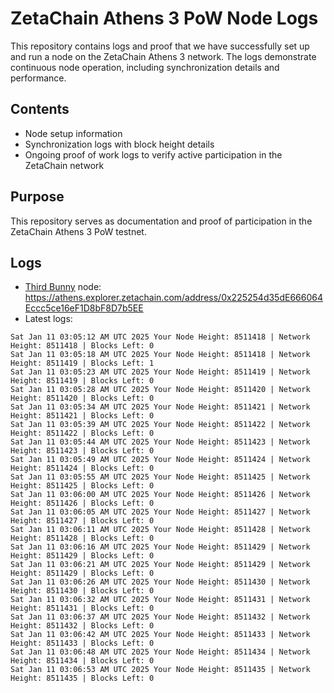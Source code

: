 # ZetaChain Athens 3 PoW Node Logs
This repository contains logs and proof that we have successfully set up and run a node on the ZetaChain Athens 3 network. The logs demonstrate continuous node operation, including synchronization details and performance.

## Contents
- Node setup information
- Synchronization logs with block height details
- Ongoing proof of work logs to verify active participation in the ZetaChain network

## Purpose
This repository serves as documentation and proof of participation in the ZetaChain Athens 3 PoW testnet.

## Logs

- [Third Bunny](https://thirdbunny.xyz/) node: https://athens.explorer.zetachain.com/address/0x225254d35dE666064Eccc5ce16eF1D8bF8D7b5EE
- Latest logs:
```
Sat Jan 11 03:05:12 AM UTC 2025 Your Node Height: 8511418 | Network Height: 8511418 | Blocks Left: 0
Sat Jan 11 03:05:18 AM UTC 2025 Your Node Height: 8511418 | Network Height: 8511419 | Blocks Left: 1
Sat Jan 11 03:05:23 AM UTC 2025 Your Node Height: 8511419 | Network Height: 8511419 | Blocks Left: 0
Sat Jan 11 03:05:28 AM UTC 2025 Your Node Height: 8511420 | Network Height: 8511420 | Blocks Left: 0
Sat Jan 11 03:05:34 AM UTC 2025 Your Node Height: 8511421 | Network Height: 8511421 | Blocks Left: 0
Sat Jan 11 03:05:39 AM UTC 2025 Your Node Height: 8511422 | Network Height: 8511422 | Blocks Left: 0
Sat Jan 11 03:05:44 AM UTC 2025 Your Node Height: 8511423 | Network Height: 8511423 | Blocks Left: 0
Sat Jan 11 03:05:49 AM UTC 2025 Your Node Height: 8511424 | Network Height: 8511424 | Blocks Left: 0
Sat Jan 11 03:05:55 AM UTC 2025 Your Node Height: 8511425 | Network Height: 8511425 | Blocks Left: 0
Sat Jan 11 03:06:00 AM UTC 2025 Your Node Height: 8511426 | Network Height: 8511426 | Blocks Left: 0
Sat Jan 11 03:06:05 AM UTC 2025 Your Node Height: 8511427 | Network Height: 8511427 | Blocks Left: 0
Sat Jan 11 03:06:11 AM UTC 2025 Your Node Height: 8511428 | Network Height: 8511428 | Blocks Left: 0
Sat Jan 11 03:06:16 AM UTC 2025 Your Node Height: 8511429 | Network Height: 8511429 | Blocks Left: 0
Sat Jan 11 03:06:21 AM UTC 2025 Your Node Height: 8511429 | Network Height: 8511429 | Blocks Left: 0
Sat Jan 11 03:06:26 AM UTC 2025 Your Node Height: 8511430 | Network Height: 8511430 | Blocks Left: 0
Sat Jan 11 03:06:32 AM UTC 2025 Your Node Height: 8511431 | Network Height: 8511431 | Blocks Left: 0
Sat Jan 11 03:06:37 AM UTC 2025 Your Node Height: 8511432 | Network Height: 8511432 | Blocks Left: 0
Sat Jan 11 03:06:42 AM UTC 2025 Your Node Height: 8511433 | Network Height: 8511433 | Blocks Left: 0
Sat Jan 11 03:06:48 AM UTC 2025 Your Node Height: 8511434 | Network Height: 8511434 | Blocks Left: 0
Sat Jan 11 03:06:53 AM UTC 2025 Your Node Height: 8511435 | Network Height: 8511435 | Blocks Left: 0
```
